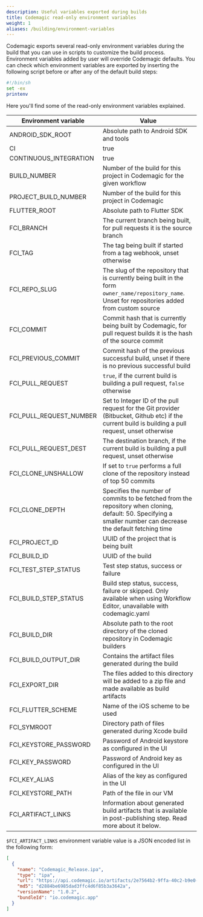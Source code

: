 ```yaml
---
description: Useful variables exported during builds
title: Codemagic read-only environment variables
weight: 1
aliases: /building/environment-variables
---
```


Codemagic exports several read-only environment variables during the build that you can use in scripts to customize the build process. Environment variables added by user will override Codemagic defaults. You can check which environment variables are exported by inserting the following script before or after any of the default build steps:

```bash
#!/bin/sh
set -ex
printenv
```

Here you'll find some of the read-only environment variables explained.

| **Environment variable** | **Value**                                                                                                                                                       |
| ------------------------ | --------------------------------------------------------------------------------------------------------------------------------------------------------------- |
| ANDROID_SDK_ROOT         | Absolute path to Android SDK and tools                                                                                                                          |
| CI                       | true                                                                                                                                                            |
| CONTINUOUS_INTEGRATION   | true                                                                                                                                                            |
| BUILD_NUMBER             | Number of the build for this project in Codemagic for the given workflow                                                                                        |
| PROJECT_BUILD_NUMBER     | Number of the build for this project in Codemagic                                                                                                               |
| FLUTTER_ROOT             | Absolute path to Flutter SDK                                                                                                                                    |
| FCI_BRANCH               | The current branch being built, for pull requests it is the source branch                                                                                       |
| FCI_TAG                  | The tag being built if started from a tag webhook, unset otherwise
| FCI_REPO_SLUG            | The slug of the repository that is currently being built in the form `owner_name/repository_name`. Unset for repositories added from custom source              |
| FCI_COMMIT               | Commit hash that is currently being built by Codemagic, for pull request builds it is the hash of the source commit                                             |
| FCI_PREVIOUS_COMMIT      | Commit hash of the previous successful build, unset if there is no previous successful build                                                                    |
| FCI_PULL_REQUEST         | `true`, if the current build is building a pull request, `false` otherwise                                                                                      |
| FCI_PULL_REQUEST_NUMBER  | Set to Integer ID of the pull request for the Git provider (Bitbucket, Github etc) if the current build is building a pull request, unset otherwise             |
| FCI_PULL_REQUEST_DEST    | The destination branch, if the current build is building a pull request, unset otherwise                                                                         |
| FCI_CLONE_UNSHALLOW      | If set to `true` performs a full clone of the repository instead of top 50 commits                                                                              |
| FCI_CLONE_DEPTH          | Specifies the number of commits to be fetched from the repository when cloning, default: 50. Specifying a smaller number can decrease the default fetching time |
| FCI_PROJECT_ID           | UUID of the project that is being built                                                                                                                         |
| FCI_BUILD_ID             | UUID of the build                                                                                                                                               |
| FCI_TEST_STEP_STATUS     | Test step status, success or failure                                                                                                                            |
| FCI_BUILD_STEP_STATUS    | Build step status, success, failure or skipped. Only available when using Workflow Editor, unavailable with codemagic.yaml                                                                                                                |
| FCI_BUILD_DIR            | Absolute path to the root directory of the cloned repository in Codemagic builders                                                                                                    |
| FCI_BUILD_OUTPUT_DIR     | Contains the artifact files generated during the build                                                                                                          |
| FCI_EXPORT_DIR           | The files added to this directory will be added to a zip file and made available as build artifacts                                                             |
| FCI_FLUTTER_SCHEME       | Name of the iOS scheme to be used                                                                                                                               |
| FCI_SYMROOT              | Directory path of files generated during Xcode build                                                                                                            |
| FCI_KEYSTORE_PASSWORD    | Password of Android keystore as configured in the UI                                                                                                            |
| FCI_KEY_PASSWORD         | Password of Android key as configured in the UI                                                                                                                 |
| FCI_KEY_ALIAS            | Alias of the key as configured in the UI                                                                                                                        |
| FCI_KEYSTORE_PATH        | Path of the file in our VM                                                                                                                                      |
| FCI_ARTIFACT_LINKS       | Information about generated build artifacts that is available in post-publishing step. Read more about it below.                                                |

`$FCI_ARTIFACT_LINKS` environment variable value is a JSON encoded list in the following form:

```json
[
  {
    "name": "Codemagic_Release.ipa",
    "type": "ipa",
    "url": "https://api.codemagic.io/artifacts/2e7564b2-9ffa-40c2-b9e0-8980436ac717/81c5a723-b162-488a-854e-3f5f7fdfb22f/Codemagic_Release.ipa",
    "md5": "d2884be6985dad3ffc4d6f85b3a3642a",
    "versionName": "1.0.2",
    "bundleId": "io.codemagic.app"
  }
]
```
